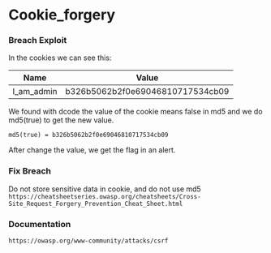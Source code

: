# Cookie_forgery

### Breach Exploit

In the cookies we can see this:

|Name      |Value                           |
|----------|--------------------------------|
|I_am_admin|b326b5062b2f0e69046810717534cb09|

We found with dcode the value of the cookie means false in md5 and we do md5(true) to get the new value.

```
md5(true) = b326b5062b2f0e69046810717534cb09
```

After change the value, we get the flag in an alert.

### Fix Breach

Do not store sensitive data in cookie, and do not use md5 
```https://cheatsheetseries.owasp.org/cheatsheets/Cross-Site_Request_Forgery_Prevention_Cheat_Sheet.html```

### Documentation
```https://owasp.org/www-community/attacks/csrf```
